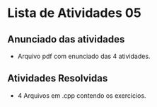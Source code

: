 # Lista de Atividades 05 
## Anunciado das atividades 
* Arquivo pdf com enunciado das 4 atividades.
## Atividades Resolvidas
* 4 Arquivos em .cpp contendo os exercícios.